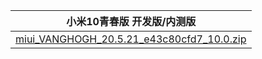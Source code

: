 | 小米10青春版  开发版/内测版    |
| ---- |
| [miui_VANGHOGH_20.5.21_e43c80cfd7_10.0.zip](https://hugeota.d.miui.com/20.5.21/miui_VANGOGH_20.5.21_e43c80cfd7_10.0.zip)   |
